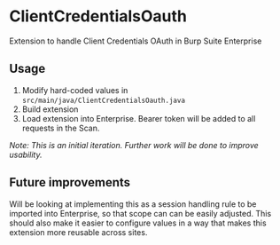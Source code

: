 # ClientCredentialsOauth
Extension to handle Client Credentials OAuth in Burp Suite Enterprise

## Usage
1. Modify hard-coded values in `src/main/java/ClientCredentialsOauth.java`
2. Build extension
3. Load extension into Enterprise. Bearer token will be added to all requests in the Scan.

*Note: This is an initial iteration. Further work will be done to improve usability.*

## Future improvements
Will be looking at implementing this as a session handling rule to be imported into Enterprise, so that scope can can be easily adjusted.
This should also make it easier to configure values in a way that makes this extension more reusable across sites.
